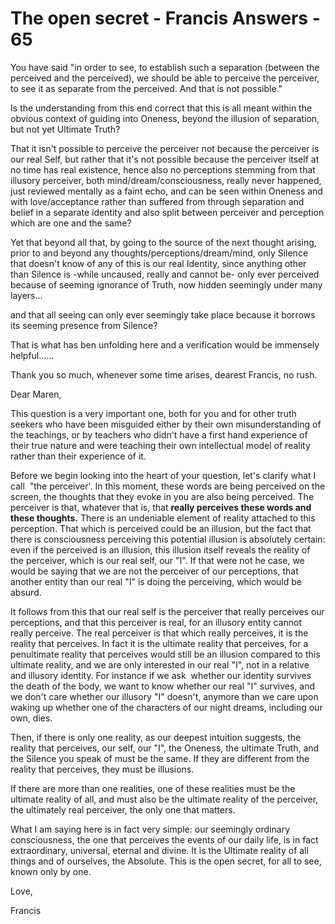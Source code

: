 # The open secret - Francis Answers - 65

You have said &quot;in order to see, to establish such a separation (between the perceived and the perceived), we should be able to perceive the perceiver, to see it as separate from the perceived. And that is not possible.&quot;
 
  

Is the understanding from this end correct that this is all meant within the obvious context of guiding into Oneness, beyond the illusion of separation, but not yet Ultimate Truth?

  

That it isn't possible to perceive the perceiver not because the perceiver is our real Self, but rather that it's not possible because the perceiver itself at no time has real existence, hence also no perceptions stemming from that illusory perceiver, both mind/dream/consciousness, really never happened, just reviewed mentally as a faint echo, and can be seen within Oneness and with love/acceptance rather than suffered from through separation and belief in a separate identity and also split between perceiver and perception which are one and the same?

  

Yet that beyond all that, by going to the source of the next thought arising, prior to and beyond any thoughts/perceptions/dream/mind, only Silence that doesn't know of any of this is our real Identity, since anything other than Silence is -while uncaused, really and cannot be- only ever perceived because of seeming ignorance of Truth, now hidden seemingly under many layers...

and that all seeing can only ever seemingly take place because it borrows its seeming presence from Silence?

  

That is what has ben unfolding here and a verification would be immensely helpful......

  

  

Thank you so much, whenever some time arises, dearest Francis, no rush.  

  

Dear Maren,

  

This question is a very important one, both for you and for other truth seekers who have been misguided either by their own misunderstanding of the teachings, or by teachers who didn't have a first hand experience of their true nature and were teaching their own intellectual model of reality rather than their experience of it.

  

Before we begin looking into the heart of your question, let's clarify what I call&nbsp; &quot;the perceiver'. In this moment, these words are being perceived on the screen, the thoughts that they evoke in you are also being perceived. The perceiver is that, whatever that is, that **really perceives these words and these thoughts.** There is an undeniable element of reality attached to this perception. That which is perceived could be an illusion, but the fact that there is consciousness perceiving this potential illusion is absolutely certain: even if the perceived is an illusion, this illusion itself reveals the reality of the perceiver, which is our real self, our &quot;I&quot;. If that were not he case, we would be saying that we are not the perceiver of our perceptions, that another entity than our real &quot;I&quot; is doing the perceiving, which would be absurd.

It follows from this that our real self is the perceiver that really perceives our perceptions, and that this perceiver is real, for an illusory entity cannot really perceive. The real perceiver is that which really perceives, it is the reality that perceives. In fact it is the ultimate reality that perceives, for a penultimate reality that perceives would still be an illusion compared to this ultimate reality, and we are only interested in our real &quot;I&quot;, not in a relative and illusory identity. For instance if we ask&nbsp; whether our identity survives the death of the body, we want to know whether our real &quot;I&quot; survives, and we don't care whether our illusory &quot;I&quot; doesn't, anymore than we care upon waking up whether one of the characters of our night dreams, including our own, dies.

  

Then, if there is only one reality, as our deepest intuition suggests, the reality that perceives, our self, our &quot;I&quot;, the Oneness, the ultimate Truth, and the Silence you speak of must be the same. If they are different from the reality that perceives, they must be illusions.

  

If there are more than one realities, one of these realities must be the ultimate reality of all, and must also be the ultimate reality of the perceiver, the ultimately real perceiver, the only one that matters.

  

What I am saying here is in fact very simple: our seemingly ordinary consciousness, the one that perceives the events of our daily life, is in fact extraordinary, universal, eternal and divine. It is the Ultimate reality of all things and of ourselves, the Absolute. This is the open secret, for all to see, known only by one.

  

Love,

Francis

  

  

